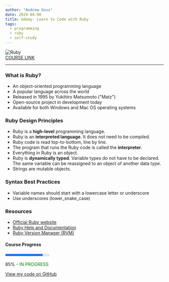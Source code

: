 ```yaml
---
author: "Andrew Goss"
date: 2019-04-06
title: Udemy- Learn to Code with Ruby
tags:
  - programming
  - ruby
  - self-study
---
```

![Ruby](/img/post/ruby.png "Ruby")<br>
<a href="https://www.udemy.com/learn-to-code-with-ruby-lang" target="_blank">COURSE LINK</a><br>
<hr>

### What is Ruby?
* An object-oriented programming language
* A popular language across the world
* Released in 1995 by Yukihiro Matsumoto ("Matz")
* Open-source project in development today
* Available for both Windows and Mac OS operating systems

### Ruby Design Principles
* Ruby is a <b>high-level</b> programming language.
* Ruby is an <b>interpreted language</b>. It does not need to be compiled.
* Ruby code is read top-to-bottom, line by line.
* The program that runs the Ruby code is called the <b>interpreter</b>.
* Everything in Ruby is an object.
* Ruby is <b>dynamically typed</b>. Variable types do not have to be declared. The same variable can be reassigned to an object of another data type.
* Strings are mutable objects.

### Syntax Best Practices
* Variable names should start with a lowercase letter or underscore
* Use underscores (lower_snake_case)

### Resources
* <a href="https://www.ruby-lang.org" target=_>Official Ruby website</a>
* <a href="https://ruby-doc.org" target=_>Ruby Help and Documentation</a>
* <a href="https://rvm.io" target=_>Ruby Version Manager (RVM)</a>

#### Course Progress
<progress max="1.0" value="0.85"></progress>

85% - <font color="green">IN PROGRESS</font>

<a href="https://github.com/andrewrgoss/udemy-learn-ruby" class="btn" target="_blank">View my code on GitHub</a><br class="custom">
